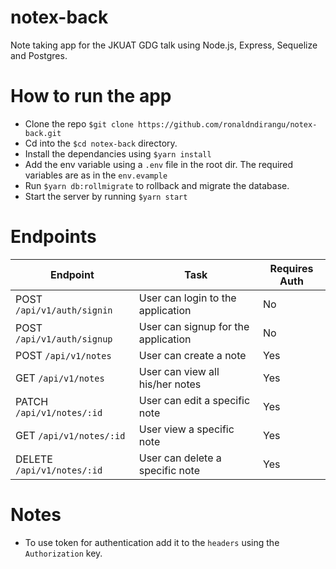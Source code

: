 # notex-back
Note taking app for the JKUAT GDG talk using Node.js, Express, Sequelize and Postgres.

# How to run the app
- Clone the repo `$git clone https://github.com/ronaldndirangu/notex-back.git`
- Cd into the `$cd notex-back` directory.
- Install the dependancies using `$yarn install`
- Add the env variable using a `.env` file in the root dir. The required variables are as in the `env.evample`
- Run `$yarn db:rollmigrate` to rollback and migrate the database.
- Start the server by running `$yarn start`

# Endpoints
Endpoint | Task | Requires Auth
------------ | ------------- | -----------
POST `/api/v1/auth/signin` | User can login to the application | No
POST `/api/v1/auth/signup` | User can signup for the application | No
POST `/api/v1/notes` | User can create a note | Yes
GET `/api/v1/notes` | User can view all his/her notes | Yes
PATCH `/api/v1/notes/:id` | User can edit a specific note | Yes
GET `/api/v1/notes/:id` | User view a specific note | Yes
DELETE `/api/v1/notes/:id` | User can delete a specific note | Yes

# Notes
- To use token for authentication add it to the `headers` using the `Authorization` key.
